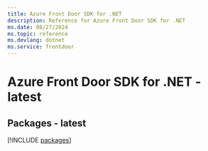 ```yaml
---
title: Azure Front Door SDK for .NET
description: Reference for Azure Front Door SDK for .NET
ms.date: 08/27/2024
ms.topic: reference
ms.devlang: dotnet
ms.service: frontdoor
---
```

# Azure Front Door SDK for .NET - latest
## Packages - latest
[!INCLUDE [packages](front-door-index.md)]